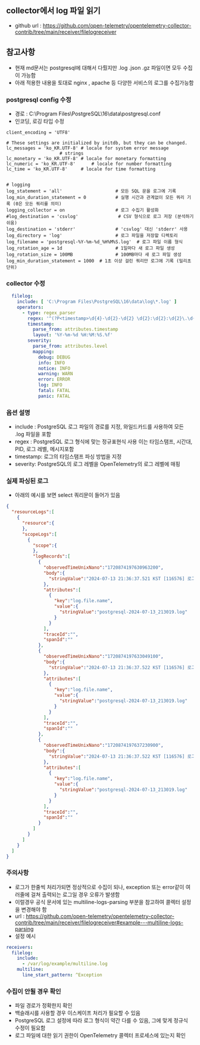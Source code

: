 
## collector에서 log 파일 읽기
- github url : https://github.com/open-telemetry/opentelemetry-collector-contrib/tree/main/receiver/filelogreceiver

## 참고사항
- 현재 md문서는 postgresql에 대해서 다뤘지만 .log .json .gz 파일이면 모두 수집이 가능함
- 아래 적용한 내용을 토대로 nginx , apache 등 다양한 서비스의 로그를 수집가능함

### postgresql config 수정
- 경로 : C:\Program Files\PostgreSQL\16\data\postgresql.conf
- 인코딩, 로깅 타입 수정
```shell
client_encoding = 'UTF8'

# These settings are initialized by initdb, but they can be changed.
lc_messages = 'ko_KR.UTF-8'	# locale for system error message
					# strings
lc_monetary = 'ko_KR.UTF-8'	# locale for monetary formatting
lc_numeric = 'ko_KR.UTF-8'		# locale for number formatting
lc_time = 'ko_KR.UTF-8'		# locale for time formatting


# logging
log_statement = 'all'                    # 모든 SQL 문을 로그에 기록
log_min_duration_statement = 0           # 실행 시간과 관계없이 모든 쿼리 기록 (0은 모든 쿼리를 의미)
logging_collector = on                   # 로그 수집기 활성화
#log_destination = 'csvlog'               # CSV 형식으로 로그 저장 (분석하기 쉬움)
log_destination = 'stderr'               # 'csvlog' 대신 'stderr' 사용
log_directory = 'log'                    # 로그 파일을 저장할 디렉토리
log_filename = 'postgresql-%Y-%m-%d_%H%M%S.log'  # 로그 파일 이름 형식
log_rotation_age = 1d                    # 1일마다 새 로그 파일 생성
log_rotation_size = 100MB                # 100MB마다 새 로그 파일 생성
log_min_duration_statement = 1000  # 1초 이상 걸린 쿼리만 로그에 기록 (밀리초 단위)
```

### collector 수정
```yaml
  filelog:
    include: [ 'C:\Program Files\PostgreSQL\16\data\log\*.log' ]
    operators:
      - type: regex_parser
        regex: '^(?P<timestamp>\d{4}-\d{2}-\d{2} \d{2}:\d{2}:\d{2}\.\d{3}) (?P<timezone>\w+) \[(?P<pid>\d+)\] (?P<level>\w+):  (?P<message>.*)$'
        timestamp:
          parse_from: attributes.timestamp
          layout: '%Y-%m-%d %H:%M:%S.%f'
        severity:
          parse_from: attributes.level
          mapping:
            debug: DEBUG
            info: INFO
            notice: INFO
            warning: WARN
            error: ERROR
            log: INFO
            fatal: FATAL
            panic: FATAL
```
### 옵션 설명

- include : PostgreSQL 로그 파일의 경로를 지정, 와일드카드를 사용하여 모든 .log 파일을 포함
- regex : PostgreSQL 로그 형식에 맞는 정규표현식 사용 이는 타임스탬프, 시간대, PID, 로그 레벨, 메시지포함
- timestamp: 로그의 타임스탬프 파싱 방법을 지정
- severity: PostgreSQL의 로그 레벨을 OpenTelemetry의 로그 레벨에 매핑


### 실제 파싱된 로그
- 아래의 예시를 보면 select 쿼리문이 들어가 있음
```json
{
  "resourceLogs":[
    {
      "resource":{
      },
      "scopeLogs":[
        {
          "scope":{
          },
          "logRecords":[
            {
              "observedTimeUnixNano":"1720874197630963200",
              "body":{
                "stringValue":"2024-07-13 21:36:37.521 KST [116576] 로그: 명령 구문:"
              },
              "attributes":[
                {
                  "key":"log.file.name",
                  "value":{
                    "stringValue":"postgresql-2024-07-13_213019.log"
                  }
                }
              ],
              "traceId":"",
              "spanId":""
            },
            {
              "observedTimeUnixNano":"1720874197633049100",
              "body":{
                "stringValue":"2024-07-13 21:36:37.522 KST [116576] 로그: 명령 구문:"
              },
              "attributes":[
                {
                  "key":"log.file.name",
                  "value":{
                    "stringValue":"postgresql-2024-07-13_213019.log"
                  }
                }
              ],
              "traceId":"",
              "spanId":""
            },
            {
              "observedTimeUnixNano":"1720874197637230900",
              "body":{
                "stringValue":"2024-07-13 21:36:37.522 KST [116576] 로그: 명령 구문: SELECT * FROM PUBLIC.user WHERE PUBLIC.user.NAME='sungchu11l' LIMIT 123451"
              },
              "attributes":[
                {
                  "key":"log.file.name",
                  "value":{
                    "stringValue":"postgresql-2024-07-13_213019.log"
                  }
                }
              ],
              "traceId":"",
              "spanId":""
            }
          ]
        }
      ]
    }
  ]
}
```

### 주의사항
- 로그가 한줄씩 처리가되면 정상적으로 수집이 되나, exception 또는 error같이 여러줄에 걸쳐 출력되는 로그일 경우 오류가 발생함
- 이럴경우 공식 문서에 있는 multiline-logs-parsing 부분을 참고하여 콜렉터 설정을 변경해야 함
- url : https://github.com/open-telemetry/opentelemetry-collector-contrib/tree/main/receiver/filelogreceiver#example---multiline-logs-parsing
- 설정 예시
```yaml
receivers:
  filelog:
    include:
      - /var/log/example/multiline.log
    multiline:
      line_start_pattern: ^Exception
```

### 수집이 안될 경우 확인
- 파일 경로가 정확한지 확인
- 백슬래시를 사용할 경우 이스케이프 처리가 필요할 수 있음
- PostgreSQL 로그 설정에 따라 로그 형식이 약간 다를 수 있음, 그에 맞게 정규식 수정이 필요함
- 로그 파일에 대한 읽기 권한이 OpenTelemetry 콜렉터 프로세스에 있는지 확인

